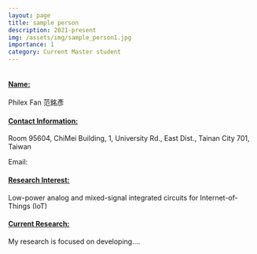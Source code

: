 ```yaml
---
layout: page
title: sample person
description: 2021-present
img: /assets/img/sample_person1.jpg
importance: 1
category: Current Master student
---
```


<div class="row">
    <div class="col-sm-4 mt-3 mt-md-0">
        <img class="img-fluid rounded z-depth-1" src="{{ '/assets/img/sample_person1.jpg' | relative_url }}" alt="" title="example image"/>
    </div>
</div>

#### <a href="#"> Name: </a> 
Philex Fan 范銘彥

#### <a href="#"> Contact Information: </a>

<p>Room 95604, ChiMei Building, 1, University Rd., East Dist., Tainan City 701, Taiwan</p>
Email: 

#### <a href="#"> Research Interest: </a>

Low-power analog and mixed-signal integrated circuits for Internet-of-Things (IoT)

#### <a href="#"> Current Research: </a>

My research is focused on developing.... 